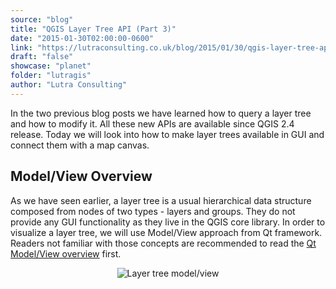 ```yaml
---
source: "blog"
title: "QGIS Layer Tree API (Part 3)"
date: "2015-01-30T02:00:00-0600"
link: "https://lutraconsulting.co.uk/blog/2015/01/30/qgis-layer-tree-api-part-3/"
draft: "false"
showcase: "planet"
folder: "lutragis"
author: "Lutra Consulting"
---
```


<p>In the two previous blog posts we have learned how to query a layer tree and how to modify it.
All these new APIs are available since QGIS 2.4 release.
Today we will look into how to make layer trees available in GUI and connect them with a map canvas.</p>

<!-- more -->

<h2 id="modelview-overview">Model/View Overview</h2>

<p>As we have seen earlier, a layer tree is a usual hierarchical data structure composed from nodes of two
types - layers and groups. They do not provide any GUI functionality as they live in the QGIS core library.
In order to visualize a layer tree, we will use Model/View approach from Qt framework. Readers not familiar
with those concepts are recommended to read the <a href="http://qt-project.org/doc/qt-4.8/qt4-interview.html">Qt Model/View overview</a> first.</p>

<p align="center"><img alt="Layer tree model/view" src="https://www.lutraconsulting.co.uk/img/posts/qgis_layer_tree_modelview.png" /></p>
<!--
Image generated with PlantUML: java -jar plantuml.jar qgis_layer_tree_modelview.txt
Content of the text file:

@startuml
class QTreeView #GreenYellow
class QAbstractItemModel #GreenYellow
QTreeView <|-- QgsLayerTreeView
QAbstractItemModel <|-- QgsLayerTreeModel
QgsLayerTreeView - QgsLayerTreeModel : shows >
QgsLayerTreeModel -- QgsLayerTreeGroup : uses\nlayer tree
hide circle
hide members
@enduml
-->

<p>There is <code class="highlighter-rouge">QgsLayerTreeModel</code> class (derived from <code class="highlighter-rouge">QAbstractItemModel</code>) which as you may have guessed provides
a model to access a layer tree. Instance of this class may be used in any <code class="highlighter-rouge">QTreeView</code> class, however
it is recommended to use it together with <code class="highlighter-rouge">QgsLayerTreeView</code> because of the extra convenience functionality
offerred by the custom view class.</p>

<p>Here is an example how to create another view of current project’s layer tree (try that in QGIS Python console):</p>

<div class="highlighter-rouge"><div class="highlight"><pre class="highlight"><code><span class="k">from</span> <span class="n">qgis</span><span class="p">.</span><span class="n">gui</span> <span class="n">import</span> <span class="p">*</span>

<span class="n">root</span> <span class="p">=</span> <span class="n">QgsProject</span><span class="p">.</span><span class="n">instance</span><span class="p">().</span><span class="n">layerTreeRoot</span><span class="p">()</span>
<span class="k">model</span> <span class="p">=</span> <span class="n">QgsLayerTreeModel</span><span class="p">(</span><span class="n">root</span><span class="p">)</span>
<span class="n">view</span> <span class="p">=</span> <span class="n">QgsLayerTreeView</span><span class="p">()</span>
<span class="n">view</span><span class="p">.</span><span class="n">setModel</span><span class="p">(</span><span class="k">model</span><span class="p">)</span>
<span class="n">view</span><span class="p">.</span><span class="n">show</span><span class="p">()</span>
</code></pre></div></div>

<p>Any changes that happen to the layer tree structure are automatically monitored by the model/view classes.
After running the example above, try changing a layer’s name or add/remove/reorder some layers - all
those actions will be immediately visible in all views.</p>

<p>As you can see, the layer tree view is just one way how to visualize the underlying layer tree - in the future
it may be possible to have different ways to show the layer tree, for example using Qt’s QML framework
(with all sorts of animated transitions known from mobile apps).</p>

<p>Plugin developers can access the layer tree view in the main window of QGIS through the following interface call:</p>

<div class="highlighter-rouge"><div class="highlight"><pre class="highlight"><code>view = iface.layerTreeView()
</code></pre></div></div>

<h2 id="more-about-the-model">More About the Model</h2>

<p>The model is meant to be flexible and it is possible to use it in various contexts. For example,
by default the model also provides legend for the layers in the tree. This however may not be wanted
in some cases. Similarly, sometimes the layer tree should be read-only while in other context it is
desired that the user can reorder layers or change their names. These preferences can be passed to
the model with flags:</p>

<div class="highlighter-rouge"><div class="highlight"><pre class="highlight"><code><span class="k">model</span> <span class="p">=</span> <span class="n">QgsLayerTreeModel</span><span class="p">(</span><span class="n">root</span><span class="p">)</span>
<span class="k">model</span><span class="p">.</span><span class="n">setFlag</span><span class="p">(</span><span class="n">QgsLayerTreeModel</span><span class="p">.</span><span class="n">AllowNodeReorder</span><span class="p">)</span>
<span class="k">model</span><span class="p">.</span><span class="n">setFlag</span><span class="p">(</span><span class="n">QgsLayerTreeModel</span><span class="p">.</span><span class="n">AllowNodeChangeVisibility</span><span class="p">)</span>
</code></pre></div></div>

<p>The <code class="highlighter-rouge">setFlag()</code> method has optional second parameter “enabled” (<code class="highlighter-rouge">True</code> by default). Flags can be also
set all at once with <code class="highlighter-rouge">setFlags()</code> method which expects a combination of flags joined by binary OR operator.
There are also <code class="highlighter-rouge">flags()</code> and <code class="highlighter-rouge">testFlag()</code> methods to query the current flags.</p>

<p>The <code class="highlighter-rouge">QgsLayerTreeModel</code> class also provides routines for conversion between <code class="highlighter-rouge">QgsLayerTreeNode</code> instances
and corresponding <code class="highlighter-rouge">QModelIndex</code> objects used by Qt Model/View framework - <code class="highlighter-rouge">index2node()</code> and <code class="highlighter-rouge">node2index()</code>
may come handy especially when working with views.</p>

<p>There is also some functionality related to legend display - it has been greatly extended in QGIS 2.6 release
and we will try to cover that in a future blog post.</p>

<h2 id="more-about-the-view">More About the View</h2>

<p>As mentioned earlier, it is possible to use any <code class="highlighter-rouge">QTreeView</code> instance in combination with <code class="highlighter-rouge">QgsLayerTreeModel</code>
to show the layer tree, but it is highly recommended to use <code class="highlighter-rouge">QgsLayerTreeView</code> class (a subclass of <code class="highlighter-rouge">QTreeView</code>)
because of the additional functionality it provides (and more may be added in the future):</p>

<ul>
  <li>
    <p>Easier handling of selection. Normally one needs to work with selection through view’s selection model.
The <code class="highlighter-rouge">QgsLayerTreeView</code> class adds higher level methods that operate with <code class="highlighter-rouge">QgsLayerTreeNode</code> objects
like <code class="highlighter-rouge">currentNode()</code> or with <code class="highlighter-rouge">QgsMapLayer</code> objects
like <code class="highlighter-rouge">currentLayer()</code>.</p>

    <div class="highlighter-rouge"><div class="highlight"><pre class="highlight"><code>def onChange(layer):
  QMessageBox.information(None, "Change", "Current Layer: "+str(layer))

# connect to the signal
view.currentLayerChanged.connect(onChange)
# change selection to the top-most layer (onChange will be also called)
view.setCurrentLayer( iface.mapCanvas().layers()[0] )
</code></pre></div>    </div>
  </li>
  <li>
    <p>Display of context menu. It is possible to assign a menu provider to the view
(subclass of <code class="highlighter-rouge">QgsLayerTreeViewMenuProvider</code>) - its <code class="highlighter-rouge">createContextMenu()</code> implementation will return
a <code class="highlighter-rouge">QMenu</code> object with custom actions whenever user right-clicks in the view. Additionally, there is a factory
class <code class="highlighter-rouge">QgsLayerTreeViewDefaultActions</code> that can create commonly use actions for use in the menu,
such as “Add Group”, “Remove” or “Zoom to Layer”. The following example shows how to create a provider
with one action that shows the current layer’s extent:</p>

    <div class="highlighter-rouge"><div class="highlight"><pre class="highlight"><code>class MyMenuProvider(QgsLayerTreeViewMenuProvider):
  def __init__(self, view):
    QgsLayerTreeViewMenuProvider.__init__(self)
    self.view = view

  def createContextMenu(self):
    if not self.view.currentLayer():
      return None
    m = QMenu()
    m.addAction("Show Extent", self.showExtent)
    return m

  def showExtent(self):
    r = self.view.currentLayer().extent()
    QMessageBox.information(None, "Extent", r.toString())

provider = MyMenuProvider(view)
view.setMenuProvider(provider)
</code></pre></div>    </div>
  </li>
</ul>

<h2 id="interaction-with-canvas">Interaction with Canvas</h2>

<p>The layer tree classes and map canvas class are separate components that are not dependent on each other.
This is a good thing and a great step forward, because until QGIS 2.2 there was big internal monolithic
<code class="highlighter-rouge">QgsLegend</code> view class that handled everything and it was directly connected to map canvas and various other
components, making it impossible to reuse it elsewhere. With the new layer tree API this has been solved,
now it is possible use map canvas without an associated layer tree view or vice versa - to use a
layer tree view without map canvas. It is even possible to get creative and use one layer tree with several
map canvas instances at once.</p>

<p>Layer tree and map canvas can be connected via <code class="highlighter-rouge">QgsLayerTreeMapCanvasBridge</code> class. It listens to signals
from the given layer tree hierarchy and updates canvas accordingly. Let’s see how we could create a new
map canvas that would show the same layers as the main canvas does:</p>

<div class="highlighter-rouge"><div class="highlight"><pre class="highlight"><code>canvas = QgsMapCanvas()
root = QgsProject.instance().layerTreeRoot()
bridge = QgsLayerTreeMapCanvasBridge(root, canvas)
canvas.zoomToFullExtent()
canvas.show()
</code></pre></div></div>

<p>That’s it! We have tied the new canvas with project’s layer tree. So any actions you do in the layer tree view
(for example, add or remove layers, enable or disable layers) are automatically passed to the new canvas.
And of course this does not work just with project’s layer tree - you could use any custom layer tree
in your layer tree model/view or canvas.</p>

<p>The bridge class has advanced functionality worth mentioning. By default the ordering of layers in canvas
is according to the order in the layer tree (with first layer in the tree being at the top), though
there are API methods to override the default order.</p>

<p>For convenience, the bridge by default also configures some settings of the canvas (this can be disabled if necessary):</p>

<ul>
  <li>enable on-the-fly reprojections if layers have different coordinate reference system (CRS)</li>
  <li>setup destination CRS and map units when first layers are added</li>
  <li>zoom to full extent when first layers are added</li>
</ul>

<h2 id="summary">Summary</h2>

<p>I hope you have enjoyed the three blog posts introducing QGIS layer tree API. They should cover
everything you need to know in order to start using the new functionality. In a future post we will
have a look at the new legend API that nicely complements the layer tree API - stay tuned!</p>

    <div class="input-promo">
    <h2>You may also like...</h2>
    <a href="https://merginmaps.com">Mergin Maps, a field data collection app based on QGIS</a>. Mergin Maps makes field work easy with its simple interface and cloud-based sync. Available on Android, iOS and Windows.
    <img alt="Screenshots of the Mergin Maps mobile app for Field Data Collection" src="https://lutraconsulting.co.uk/img/posts/input_app_for_field_data_collection.jpg" /><br />
    <a href="https://play.google.com/store/apps/details?id=uk.co.lutraconsulting&amp;utm_source=lutra-atom&amp;utm_medium=lutra-blog-footer&amp;utm_campaign=input">
      <img alt="Get it on Google Play" src="https://play.google.com/intl/en_us/badges/images/generic/en_badge_web_generic.png" width="180px" />
    </a>
    <a href="https://apps.apple.com/us/app/input/id1478603559?ls=1&amp;utm_source=lutra-atom&amp;utm_medium=lutra-blog-footer&amp;utm_campaign=input">
      <img alt="Get it on Apple store" src="https://www.lutraconsulting.co.uk/img/posts/App_Store.svg" style="padding-top: 0px;" width="144px" />
    </a>
  </div>
